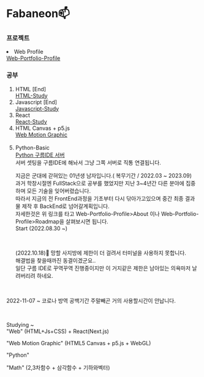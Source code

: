 <link rel="stylesheet" src="style.css">
<p>
  <h1 id ="title">Fabaneon📫</h1>
  
  <h3>프로젝트</h3>
    <li>Web Profile</li>
    <a href="https://fabaneon.github.io/Portfolio-Profile_Website/">Web-Portfolio-Profile</a><br>
   <h3>공부</h3>
   <ol>
    <li>HTML [End]</li>
    <a href="https://fabaneon.github.io/HTML_STUDY/">HTML-Study</a><br>
    <li>Javascript [End]</li>
    <a href="https://fabaneon.github.io/JavaScript_Study/">Javascript-Study</a><br>
    <li>React</li>
    <a href="https://fabaneon.github.io/React-Web-Page/">React-Study</a><br>
    <li>HTML Canvas + p5.js</li>
    <a href="https://fabaneon.github.io/WebMotionGraphic/">Web Motion Graphic</a><br>
    <br/>  
    <li>Python-Basic</li>
    <a href="https://python-study-xafyx.run.goorm.app/">Python 구름IDE 서버</a><br>
    서버 셋팅을 구름IDE에 해놔서 그냥 그쪽 서버로 직통 연결됩니다.
    
  <p>
    지금은 군대에 갇혀있는 01년생 남자입니다.( 복무기간 / 2022.03 ~ 2023.09) <br>
    과거 학창시절엔 FullStack으로 공부를 했었지만 지난 3~4년간 다른 분야에 집중하며 모든 기술을 잊어버렸습니다. <br>
    따라서 지금의 전 FrontEnd과정을 기초부터 다시 닦아가고있으며 중간 최종 결과물 제작 후 BackEnd로 넘어갈계획입니다. <br>
    자세한것은 위 링크를 타고 Web-Portfolio-Profile>About 이나 Web-Portfolio-Profile>Roadmap을 살펴보시면 됩니다. <br>
    Start (2022.08.30 ~)
  </p>
  <br>
  <p>
    (2022.10.18)💬
    망할 사지방에 제한이 더 걸려서 터미널을 사용하지 못합니다.<br>
    해결법을 찾을때까진 동결이겠군요..<br>
    일단 구름 IDE로 꾸역꾸역 진행중이지만 이 거지같은 제한은 남아있는 의욕마저 날려버리려 하네요.
  </p>
   </ol>
 </p>
 <br>
 <p>
  2022-11-07 ~ 코로나 방역 공백기간
  주말빼곤 거의 사용할시간이 안납니다.
 </p>
 <br>
 
 
<p>
Studying ~ <br>
"Web" (HTML+Js+CSS) + React(Next.js) <br>

"Web Motion Graphic" (HTML5 Canvas + p5.js + WebGL) <br>

"Python"

"Math"
(2,3차함수 + 삼각함수 + 기하와벡터)
</p>

<!--
**fabaneon/Fabaneon** is a ✨ _special_ ✨ repository because its `README.md` (this file) appears on your GitHub profile.

Here are some ideas to get you started:

- 🔭 I’m currently working on ...
- 🌱 I’m currently learning ...
- 👯 I’m looking to collaborate on ...
- 🤔 I’m looking for help with ...
- 💬 Ask me about ...
- 📫 How to reach me: ...
- 😄 Pronouns: ...
- ⚡ Fun fact: ...
-->
